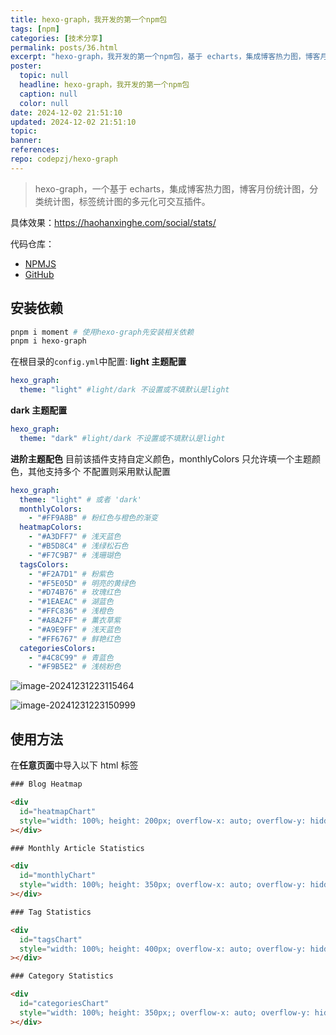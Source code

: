 ```yaml
---
title: hexo-graph，我开发的第一个npm包
tags: [npm]
categories: [技术分享]
permalink: posts/36.html
excerpt: "hexo-graph，我开发的第一个npm包，基于 echarts，集成博客热力图，博客月份统计图，分类统计图，标签统计图的多元化插件。"
poster:
  topic: null
  headline: hexo-graph，我开发的第一个npm包
  caption: null
  color: null
date: 2024-12-02 21:51:10
updated: 2024-12-02 21:51:10
topic:
banner:
references:
repo: codepzj/hexo-graph
---
```


> hexo-graph，一个基于 echarts，集成博客热力图，博客月份统计图，分类统计图，标签统计图的多元化可交互插件。

具体效果：https://haohanxinghe.com/social/stats/

代码仓库：

- [NPMJS](https://www.npmjs.com/package/hexo-graph?activeTab=readme)
- [GitHub](https://github.com/codepzj/hexo-graph)

## 安装依赖

```bash
pnpm i moment # 使用hexo-graph先安装相关依赖
pnpm i hexo-graph
```

在根目录的`config.yml`中配置:
**light 主题配置**

```yaml
hexo_graph:
  theme: "light" #light/dark 不设置或不填默认是light
```

**dark 主题配置**

```yaml
hexo_graph:
  theme: "dark" #light/dark 不设置或不填默认是light
```

**进阶主题配色**
目前该插件支持自定义颜色，monthlyColors 只允许填一个主题颜色，其他支持多个
不配置则采用默认配置

```yaml
hexo_graph:
  theme: "light" # 或者 'dark'
  monthlyColors:
    - "#FF9A8B" # 粉红色与橙色的渐变
  heatmapColors:
    - "#A3DFF7" # 浅天蓝色
    - "#B5D8C4" # 浅绿松石色
    - "#F7C9B7" # 浅珊瑚色
  tagsColors:
    - "#F2A7D1" # 粉紫色
    - "#F5E05D" # 明亮的黄绿色
    - "#D74B76" # 玫瑰红色
    - "#1EAEAC" # 湖蓝色
    - "#FFC836" # 浅橙色
    - "#A8A2FF" # 薰衣草紫
    - "#A9E9FF" # 浅天蓝色
    - "#FF6767" # 鲜艳红色
  categoriesColors:
    - "#4C8C99" # 青蓝色
    - "#F9B5E2" # 浅桃粉色
```

![image-20241231223115464](https://image.codepzj.cn/image/202412312231916.png)

![image-20241231223150999](https://image.codepzj.cn/image/202412312231480.png)

## 使用方法

在**任意页面**中导入以下 html 标签

```html
### Blog Heatmap

<div
  id="heatmapChart"
  style="width: 100%; height: 200px; overflow-x: auto; overflow-y: hidden; border-radius: 10px; padding: 10px;box-shadow: 0 2px 10px rgba(0, 0, 0, 0.1);"
></div>

### Monthly Article Statistics

<div
  id="monthlyChart"
  style="width: 100%; height: 350px; overflow-x: auto; overflow-y: hidden; border-radius: 10px; padding: 10px;box-shadow: 0 2px 10px rgba(0, 0, 0, 0.1);"
></div>

### Tag Statistics

<div
  id="tagsChart"
  style="width: 100%; height: 400px; overflow-x: auto; overflow-y: hidden; border-radius: 10px; padding: 10px;box-shadow: 0 2px 10px rgba(0, 0, 0, 0.1);"
></div>

### Category Statistics

<div
  id="categoriesChart"
  style="width: 100%; height: 350px;; overflow-x: auto; overflow-y: hidden; border-radius: 10px; padding: 10px;box-shadow: 0 2px 10px rgba(0, 0, 0, 0.1);"
></div>
```

